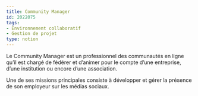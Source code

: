 ```yaml
---
title: Community Manager
id: 2022075
tags:
- Environnement collaboratif
- Gestion de projet
type: notion
---
```


Le Community Manager est un professionnel des communautés en ligne qu’il est chargé de fédérer et d’animer pour le compte d’une entreprise, d’une institution ou encore d’une association. 

Une de ses missions principales consiste à développer et gérer la présence de son employeur sur les médias sociaux.

